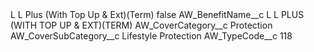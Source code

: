 <?xml version="1.0" encoding="UTF-8"?>
<CustomMetadata xmlns="http://soap.sforce.com/2006/04/metadata" xmlns:xsi="http://www.w3.org/2001/XMLSchema-instance" xmlns:xsd="http://www.w3.org/2001/XMLSchema">
    <label>L L Plus (With Top Up &amp; Ext)(Term)</label>
    <protected>false</protected>
    <values>
        <field>AW_BenefitName__c</field>
        <value xsi:type="xsd:string">L L PLUS (WITH TOP UP &amp; EXT)(TERM)</value>
    </values>
    <values>
        <field>AW_CoverCategory__c</field>
        <value xsi:type="xsd:string">Protection</value>
    </values>
    <values>
        <field>AW_CoverSubCategory__c</field>
        <value xsi:type="xsd:string">Lifestyle Protection</value>
    </values>
    <values>
        <field>AW_TypeCode__c</field>
        <value xsi:type="xsd:string">118</value>
    </values>
</CustomMetadata>
